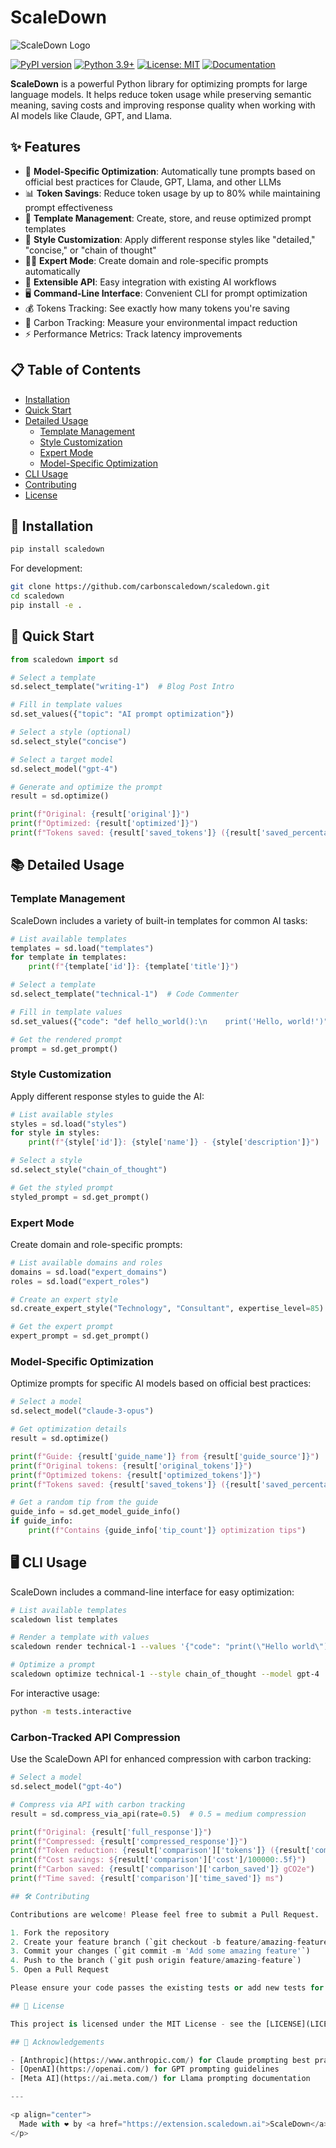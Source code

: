 # ScaleDown

![ScaleDown Logo](https://img.shields.io/badge/ScaleDown-AI%20Prompt%20Optimization-blue?style=for-the-badge)

[![PyPI version](https://img.shields.io/badge/pypi-v0.1.0-blue.svg)](https://pypi.org/project/scaledown/)
[![Python 3.9+](https://img.shields.io/badge/python-3.9%2B-blue)](https://www.python.org/downloads/)
[![License: MIT](https://img.shields.io/badge/License-MIT-yellow.svg)](https://opensource.org/licenses/MIT)
[![Documentation](https://img.shields.io/badge/docs-latest-brightgreen.svg)](https://scaledown.ai/docs)

**ScaleDown** is a powerful Python library for optimizing prompts for large language models. It helps reduce token usage while preserving semantic meaning, saving costs and improving response quality when working with AI models like Claude, GPT, and Llama.

## ✨ Features

- 🧠 **Model-Specific Optimization**: Automatically tune prompts based on official best practices for Claude, GPT, Llama, and other LLMs
- 📊 **Token Savings**: Reduce token usage by up to 80% while maintaining prompt effectiveness
- 🧩 **Template Management**: Create, store, and reuse optimized prompt templates
- 🎨 **Style Customization**: Apply different response styles like "detailed," "concise," or "chain of thought"
- 👨‍💼 **Expert Mode**: Create domain and role-specific prompts automatically
- 🔧 **Extensible API**: Easy integration with existing AI workflows
- 🖥️ **Command-Line Interface**: Convenient CLI for prompt optimization
- 💰 Tokens Tracking: See exactly how many tokens you're saving
- 🌱 Carbon Tracking: Measure your environmental impact reduction
- ⚡ Performance Metrics: Track latency improvements


## 📋 Table of Contents

- [Installation](#installation)
- [Quick Start](#quick-start)
- [Detailed Usage](#detailed-usage)
  - [Template Management](#template-management)
  - [Style Customization](#style-customization)
  - [Expert Mode](#expert-mode)
  - [Model-Specific Optimization](#model-specific-optimization)
- [CLI Usage](#cli-usage)
- [Contributing](#contributing)
- [License](#license)

## 🔧 Installation

```bash
pip install scaledown
```

For development:

```bash
git clone https://github.com/carbonscaledown/scaledown.git
cd scaledown
pip install -e .
```

## 🚀 Quick Start

```python
from scaledown import sd

# Select a template
sd.select_template("writing-1")  # Blog Post Intro

# Fill in template values
sd.set_values({"topic": "AI prompt optimization"})

# Select a style (optional)
sd.select_style("concise")

# Select a target model
sd.select_model("gpt-4")

# Generate and optimize the prompt
result = sd.optimize()

print(f"Original: {result['original']}")
print(f"Optimized: {result['optimized']}")
print(f"Tokens saved: {result['saved_tokens']} ({result['saved_percentage']:.1f}%)")
```

## 📚 Detailed Usage

### Template Management

ScaleDown includes a variety of built-in templates for common AI tasks:

```python
# List available templates
templates = sd.load("templates")
for template in templates:
    print(f"{template['id']}: {template['title']}")

# Select a template
sd.select_template("technical-1")  # Code Commenter

# Fill in template values
sd.set_values({"code": "def hello_world():\n    print('Hello, world!')"})

# Get the rendered prompt
prompt = sd.get_prompt()
```

### Style Customization

Apply different response styles to guide the AI:

```python
# List available styles
styles = sd.load("styles")
for style in styles:
    print(f"{style['id']}: {style['name']} - {style['description']}")

# Select a style
sd.select_style("chain_of_thought")

# Get the styled prompt
styled_prompt = sd.get_prompt()
```

### Expert Mode

Create domain and role-specific prompts:

```python
# List available domains and roles
domains = sd.load("expert_domains")
roles = sd.load("expert_roles")

# Create an expert style
sd.create_expert_style("Technology", "Consultant", expertise_level=85)

# Get the expert prompt
expert_prompt = sd.get_prompt()
```

### Model-Specific Optimization

Optimize prompts for specific AI models based on official best practices:

```python
# Select a model
sd.select_model("claude-3-opus")

# Get optimization details
result = sd.optimize()

print(f"Guide: {result['guide_name']} from {result['guide_source']}")
print(f"Original tokens: {result['original_tokens']}")
print(f"Optimized tokens: {result['optimized_tokens']}")
print(f"Tokens saved: {result['saved_tokens']} ({result['saved_percentage']:.1f}%)")

# Get a random tip from the guide
guide_info = sd.get_model_guide_info()
if guide_info:
    print(f"Contains {guide_info['tip_count']} optimization tips")
```

## 🖥️ CLI Usage

ScaleDown includes a command-line interface for easy optimization:

```bash
# List available templates
scaledown list templates

# Render a template with values
scaledown render technical-1 --values '{"code": "print(\"Hello world\")"}'

# Optimize a prompt
scaledown optimize technical-1 --style chain_of_thought --model gpt-4
```

For interactive usage:

```bash
python -m tests.interactive
```

### Carbon-Tracked API Compression

Use the ScaleDown API for enhanced compression with carbon tracking:

```python
# Select a model
sd.select_model("gpt-4o")

# Compress via API with carbon tracking
result = sd.compress_via_api(rate=0.5)  # 0.5 = medium compression

print(f"Original: {result['full_response']}")
print(f"Compressed: {result['compressed_response']}")
print(f"Token reduction: {result['comparison']['tokens']} ({result['comparison']['savings']}%)")
print(f"Cost savings: ${result['comparison']['cost']/100000:.5f}")
print(f"Carbon saved: {result['comparison']['carbon_saved']} gCO2e")
print(f"Time saved: {result['comparison']['time_saved']} ms")

## 🛠️ Contributing

Contributions are welcome! Please feel free to submit a Pull Request.

1. Fork the repository
2. Create your feature branch (`git checkout -b feature/amazing-feature`)
3. Commit your changes (`git commit -m 'Add some amazing feature'`)
4. Push to the branch (`git push origin feature/amazing-feature`)
5. Open a Pull Request

Please ensure your code passes the existing tests or add new tests for your feature.

## 📝 License

This project is licensed under the MIT License - see the [LICENSE](LICENSE) file for details.

## 🙏 Acknowledgements

- [Anthropic](https://www.anthropic.com/) for Claude prompting best practices
- [OpenAI](https://openai.com/) for GPT prompting guidelines
- [Meta AI](https://ai.meta.com/) for Llama prompting documentation

---

<p align="center">
  Made with ❤️ by <a href="https://extension.scaledown.ai">ScaleDown</a>
</p>